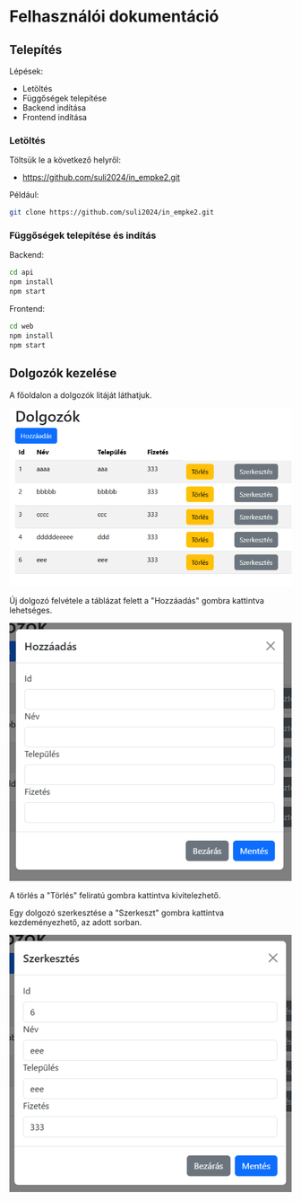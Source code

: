 # Felhasználói dokumentáció

## Telepítés

Lépések:

* Letöltés
* Függőségek telepítése
* Backend indítása
* Frontend indítása

### Letöltés

Töltsük le a következő helyről:

* https://github.com/suli2024/in_empke2.git

Például:

```bash
git clone https://github.com/suli2024/in_empke2.git
```

### Függőségek telepítése és indítás

Backend:

```bash
cd api
npm install
npm start
```

Frontend:

```bash
cd web
npm install
npm start
```

## Dolgozók kezelése

A főoldalon a dolgozók litáját láthatjuk.

![Főoldal](images/home.png)

Új dolgozó felvétele a táblázat felett a "Hozzáadás"
gombra kattintva lehetséges.

![Dolgozó hozzáadása](images/add.png)

A törlés a "Törlés" feliratú gombra kattintva kivitelezhető.

Egy dolgozó szerkesztése a "Szerkeszt" gombra kattintva kezdeményezhető, az adott sorban.

![Szerkesztőablak](images/edit.png)
